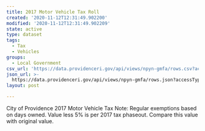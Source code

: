 ```yaml
---
title: 2017 Motor Vehicle Tax Roll
created: '2020-11-12T12:31:49.902200'
modified: '2020-11-12T12:31:49.902209'
state: active
type: dataset
tags:
  - Tax
  - Vehicles
groups:
  - Local Government
csv_url: 'https://data.providenceri.gov/api/views/npyn-gmfa/rows.csv?accessType=DOWNLOAD'
json_url: >-
  https://data.providenceri.gov/api/views/npyn-gmfa/rows.json?accessType=DOWNLOAD
layout: post

---
```

City of Providence 2017 Motor Vehicle Tax Note:  Regular exemptions based on days owned. Value less 5% is per 2017 tax phaseout. Compare this value with original value.
